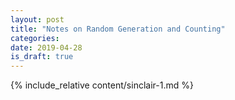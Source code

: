 ```yaml
---
layout: post
title: "Notes on Random Generation and Counting"
categories:
date: 2019-04-28
is_draft: true
---
```


{% include_relative content/sinclair-1.md %}
